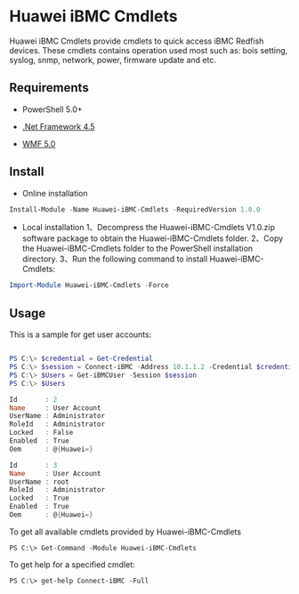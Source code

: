 # Huawei iBMC Cmdlets

Huawei iBMC Cmdlets provide cmdlets to quick access iBMC Redfish devices.
These cmdlets contains operation used most such as: bois setting, syslog, snmp, network, power, firmware update and etc.


## Requirements

- PowerShell 5.0+

- [.Net Framework 4.5](http://www.microsoft.com/en-us/download/details.aspx?id=30653)

- [WMF 5.0](https://www.microsoft.com/en-us/download/details.aspx?id=50395)

## Install

- Online installation 
```powershell
Install-Module -Name Huawei-iBMC-Cmdlets -RequiredVersion 1.0.0
```
- Local installation
1、Decompress the Huawei-iBMC-Cmdlets V1.0.zip software package to obtain the Huawei-iBMC-Cmdlets folder.
2、Copy the Huawei-iBMC-Cmdlets folder to the PowerShell installation directory.
3、Run the following command to install Huawei-iBMC-Cmdlets:
```powershell
Import-Module Huawei-iBMC-Cmdlets -Force
```

## Usage

This is a sample for get user accounts:

```powershell

PS C:\> $credential = Get-Credential
PS C:\> $session = Connect-iBMC -Address 10.1.1.2 -Credential $credential -TrustCert
PS C:\> $Users = Get-iBMCUser -Session $session
PS C:\> $Users

Id       : 2
Name     : User Account
UserName : Administrator
RoleId   : Administrator
Locked   : False
Enabled  : True
Oem      : @{Huawei=}

Id       : 3
Name     : User Account
UserName : root
RoleId   : Administrator
Locked   : True
Enabled  : True
Oem      : @{Huawei=}

```

To get all available cmdlets provided by Huawei-iBMC-Cmdlets

```
PS C:\> Get-Command -Module Huawei-iBMC-Cmdlets
```


To get help for a specified cmdlet:

```
PS C:\> get-help Connect-iBMC -Full
```
